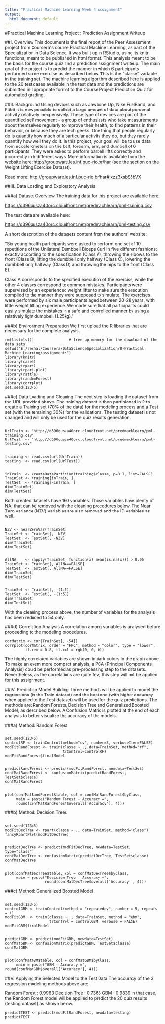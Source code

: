 ```yaml
---
title: "Practical Machine Learning Week 4 Assignment"
output:
  html_document: default
---
```

#Practical Machine Learning Project : Prediction Assignment Writeup


##I. Overview
This document is the final report of the Peer Assessment project from Coursera's course Practical Machine Learning, as part of the Specialization in Data Science. It was built up in RStudio, using its knitr functions, meant to be published in html format.
This analysis meant to be the basis for the course quiz and a prediction assignment writeup. The main goal of the project is to predict the manner in which 6 participants performed some exercise as described below. This is the "classe" variable in the training set. The machine learning algorithm described here is applied to the 20 test cases available in the test data and the predictions are submitted in appropriate format to the Course Project Prediction Quiz for automated grading.



##II. Background
Using devices such as Jawbone Up, Nike FuelBand, and Fitbit it is now possible to collect a large amount of data about personal activity relatively inexpensively. These type of devices are part of the quantified self movement - a group of enthusiasts who take measurements about themselves regularly to improve their health, to find patterns in their behavior, or because they are tech geeks. One thing that people regularly do is quantify how much of a particular activity they do, but they rarely quantify how well they do it. In this project, your goal will be to use data from accelerometers on the belt, forearm, arm, and dumbell of 6 participants. They were asked to perform barbell lifts correctly and incorrectly in 5 different ways. More information is available from the website here: http://groupware.les.inf.puc-rio.br/har (see the section on the Weight Lifting Exercise Dataset).

Read more: http://groupware.les.inf.puc-rio.br/har#ixzz3xsbS5bVX



##III. Data Loading and Exploratory Analysis

###a) Dataset Overview
The training data for this project are available here:

https://d396qusza40orc.cloudfront.net/predmachlearn/pml-training.csv

The test data are available here:

https://d396qusza40orc.cloudfront.net/predmachlearn/pml-testing.csv

A short description of the datasets content from the authors' website:

"Six young health participants were asked to perform one set of 10 repetitions of the Unilateral Dumbbell Biceps Curl in five different fashions: exactly according to the specification (Class A), throwing the elbows to the front (Class B), lifting the dumbbell only halfway (Class C), lowering the dumbbell only halfway (Class D) and throwing the hips to the front (Class E).

Class A corresponds to the specified execution of the exercise, while the other 4 classes correspond to common mistakes. Participants were supervised by an experienced weight lifter to make sure the execution complied to the manner they were supposed to simulate. The exercises were performed by six male participants aged between 20-28 years, with little weight lifting experience. We made sure that all participants could easily simulate the mistakes in a safe and controlled manner by using a relatively light dumbbell (1.25kg)."

###b) Environment Preparation
We first upload the R libraries that are necessary for the complete analysis.
```{r, echo=TRUE}
rm(list=ls())                # free up memory for the download of the data sets
setwd("E:/rechal/Coursera/DataScienceSpecialization/8-Practical Machine Learning/assignments")
library(knitr)
library(caret)
library(rpart)
library(rpart.plot)
library(rattle)
library(randomForest)
library(corrplot)
set.seed(12345)

```

###c) Data Loading and Cleaning
The next step is loading the dataset from the URL provided above. The training dataset is then partinioned in 2 to create a Training set (70% of the data) for the modeling process and a Test set (with the remaining 30%) for the validations. The testing dataset is not changed and will only be used for the quiz results generation.

```{r, echo=TRUE}

UrlTrain <- "http://d396qusza40orc.cloudfront.net/predmachlearn/pml-training.csv"
UrlTest  <- "http://d396qusza40orc.cloudfront.net/predmachlearn/pml-testing.csv"


training <- read.csv(url(UrlTrain))
testing  <- read.csv(url(UrlTest))


inTrain  <- createDataPartition(training$classe, p=0.7, list=FALSE)
TrainSet <- training[inTrain, ]
TestSet  <- training[-inTrain, ]
dim(TrainSet)
dim(TestSet)

```

Both created datasets have 160 variables. Those variables have plenty of NA, that can be removed with the cleaning procedures below. The Near Zero variance (NZV) variables are also removed and the ID variables as well.

```{r, echo=TRUE}

NZV <- nearZeroVar(TrainSet)
TrainSet <- TrainSet[, -NZV]
TestSet  <- TestSet[, -NZV]
dim(TrainSet)
dim(TestSet)


AllNA    <- sapply(TrainSet, function(x) mean(is.na(x))) > 0.95
TrainSet <- TrainSet[, AllNA==FALSE]
TestSet  <- TestSet[, AllNA==FALSE]
dim(TrainSet)
dim(TestSet)


TrainSet <- TrainSet[, -(1:5)]
TestSet  <- TestSet[, -(1:5)]
dim(TrainSet)
dim(TestSet)

```

With the cleaning process above, the number of variables for the analysis has been reduced to 54 only.

###d) Correlation Analysis
A correlation among variables is analysed before proceeding to the modeling procedures.

```{r, echo=TRUE}
corMatrix <- cor(TrainSet[, -54])
corrplot(corMatrix, order = "FPC", method = "color", type = "lower", 
         tl.cex = 0.8, tl.col = rgb(0, 0, 0))
```


The highly correlated variables are shown in dark colors in the graph above. To make an evem more compact analysis, a PCA (Principal Components Analysis) could be performed as pre-processing step to the datasets. Nevertheless, as the correlations are quite few, this step will not be applied for this assignment.



##IV. Prediction Model Building
Three methods will be applied to model the regressions (in the Train dataset) and the best one (with higher accuracy when applied to the Test dataset) will be used for the quiz predictions. The methods are: Random Forests, Decision Tree and Generalized Boosted Model, as described below.
A Confusion Matrix is plotted at the end of each analysis to better visualize the accuracy of the models.

###a) Method: Random Forest

```{r}

set.seed(12345)
controlRF <- trainControl(method="cv", number=3, verboseIter=FALSE)
modFitRandForest <- train(classe ~ ., data=TrainSet, method="rf",
                          trControl=controlRF)
modFitRandForest$finalModel
```

```{r, echo=TRUE}

predictRandForest <- predict(modFitRandForest, newdata=TestSet)
confMatRandForest <- confusionMatrix(predictRandForest, TestSet$classe)
confMatRandForest
```

```{r, echo=TRUE}

plot(confMatRandForest$table, col = confMatRandForest$byClass, 
     main = paste("Random Forest - Accuracy =",
     round(confMatRandForest$overall['Accuracy'], 4)))

```
###b) Method: Decision Trees

```{r, echo=TRUE}

set.seed(12345)
modFitDecTree <- rpart(classe ~ ., data=TrainSet, method="class")
fancyRpartPlot(modFitDecTree)

```

```{r, echo=TRUE}

predictDecTree <- predict(modFitDecTree, newdata=TestSet, type="class")
confMatDecTree <- confusionMatrix(predictDecTree, TestSet$classe)
confMatDecTree

```

```{r, echo=TRUE}

plot(confMatDecTree$table, col = confMatDecTree$byClass, 
     main = paste("Decision Tree - Accuracy =",
                  round(confMatDecTree$overall['Accuracy'], 4)))

```

###c) Method: Generalized Boosted Model

```{r, echo=TRUE}

set.seed(12345)
controlGBM <- trainControl(method = "repeatedcv", number = 5, repeats = 1)
modFitGBM  <- train(classe ~ ., data=TrainSet, method = "gbm",
                    trControl = controlGBM, verbose = FALSE)
modFitGBM$finalModel

```

```{r, echo=TRUE}

predictGBM <- predict(modFitGBM, newdata=TestSet)
confMatGBM <- confusionMatrix(predictGBM, TestSet$classe)
confMatGBM

```

```{r, echo=TRUE}

plot(confMatGBM$table, col = confMatGBM$byClass, 
     main = paste("GBM - Accuracy =", round(confMatGBM$overall['Accuracy'], 4)))

```

##V. Applying the Selected Model to the Test Data
The accuracy of the 3 regression modeling methods above are:

Random Forest : 0.9963
Decision Tree : 0.7368
GBM : 0.9839
In that case, the Random Forest model will be applied to predict the 20 quiz results (testing dataset) as shown below.


```{r, echo=TRUE}
predictTEST <- predict(modFitRandForest, newdata=testing)
predictTEST
```

